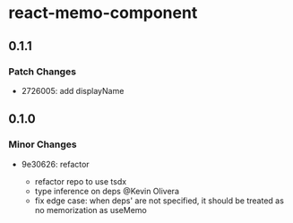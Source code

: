 # react-memo-component

## 0.1.1

### Patch Changes

- 2726005: add displayName

## 0.1.0

### Minor Changes

- 9e30626: refactor

  - refactor repo to use tsdx
  - type inference on deps @Kevin Olivera
  - fix edge case: when deps' are not specified, it should be treated as no memorization as useMemo
